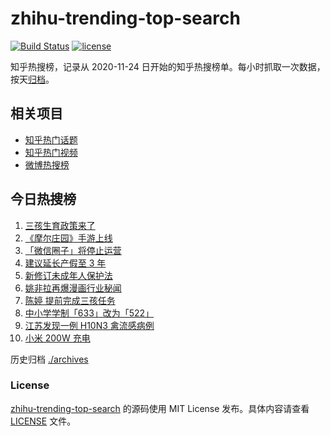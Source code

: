 # zhihu-trending-top-search

[![Build Status](https://github.com/justjavac/zhihu-trending-top-search/workflows/ci/badge.svg?branch=main)](https://github.com/justjavac/zhihu-trending-top-search/actions)
[![license](https://img.shields.io/github/license/justjavac/zhihu-trending-top-search)](https://github.com/justjavac/zhihu-trending-top-search/blob/main/LICENSE)

知乎热搜榜，记录从 2020-11-24 日开始的知乎热搜榜单。每小时抓取一次数据，按天[归档](./archives)。

## 相关项目

- [知乎热门话题](https://github.com/justjavac/zhihu-trending-hot-questions)
- [知乎热门视频](https://github.com/justjavac/zhihu-trending-hot-video)
- [微博热搜榜](https://github.com/justjavac/weibo-trending-hot-search)

## 今日热搜榜

<!-- BEGIN -->
<!-- 最后更新时间 Wed Jun 02 2021 07:38:16 GMT+0800 (China Standard Time) -->

1. [三孩生育政策来了](https://www.zhihu.com/search?q=三孩政策)
2. [《摩尔庄园》手游上线](https://www.zhihu.com/search?q=摩尔庄园)
3. [「微信圈子」将停止运营](https://www.zhihu.com/search?q=微信圈子)
4. [建议延长产假至 3 年](https://www.zhihu.com/search?q=延长产假)
5. [新修订未成年人保护法](https://www.zhihu.com/search?q=未成年人保护法)
6. [姚非拉再爆漫画行业秘闻](https://www.zhihu.com/search?q=姚非拉)
7. [陈婷 提前完成三孩任务](https://www.zhihu.com/search?q=张艺谋太太)
8. [中小学学制「633」改为「522」](https://www.zhihu.com/search?q=中小学)
9. [江苏发现一例 H10N3 禽流感病例](https://www.zhihu.com/search?q=江苏禽流感)
10. [小米 200W 充电](https://www.zhihu.com/search?q=小米电池)

<!-- END -->

历史归档 [./archives](./archives)

### License

[zhihu-trending-top-search](https://github.com/justjavac/zhihu-trending-top-search)
的源码使用 MIT License 发布。具体内容请查看 [LICENSE](./LICENSE) 文件。
